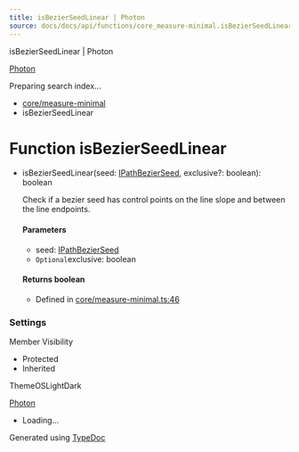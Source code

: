```yaml
---
title: isBezierSeedLinear | Photon
source: docs/docs/api/functions/core_measure-minimal.isBezierSeedLinear.html
---
```


isBezierSeedLinear | Photon

[Photon](../index.md)




Preparing search index...

* [core/measure-minimal](../modules/core_measure-minimal.md)
* isBezierSeedLinear

# Function isBezierSeedLinear

* isBezierSeedLinear(seed: [IPathBezierSeed](../interfaces/core_schema.IPathBezierSeed.md), exclusive?: boolean): boolean

  Check if a bezier seed has control points on the line slope and between the line endpoints.

  #### Parameters

  + seed: [IPathBezierSeed](../interfaces/core_schema.IPathBezierSeed.md)
  + `Optional`exclusive: boolean

  #### Returns boolean

  + Defined in [core/measure-minimal.ts:46](https://github.com/mwhite454/photon/blob/main/packages/photon/src/core/measure-minimal.ts#L46)

### Settings

Member Visibility

* Protected
* Inherited

ThemeOSLightDark

[Photon](../index.md)

* Loading...

Generated using [TypeDoc](https://typedoc.org/)
